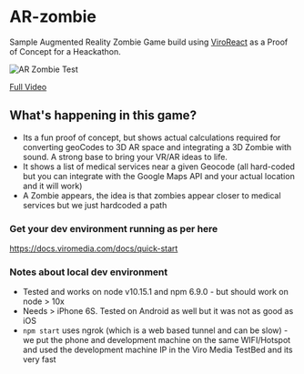 # AR-zombie
Sample Augmented Reality Zombie Game build using [ViroReact](https://viromedia.com/viroreact) as a Proof of Concept for a Heackathon.

![AR Zombie Test](https://raw.githubusercontent.com/newbreedofgeek/AR-zombie/master/giphy.gif)

[Full Video](https://www.youtube.com/watch?v=S-Q_-jOotRY)

## What's happening in this game?
- Its a fun proof of concept, but shows actual calculations required for converting geoCodes to 3D AR space and integrating a 3D Zombie with sound. A strong base to bring your VR/AR ideas to life.
- It shows a list of medical services near a given Geocode (all hard-coded but you can integrate with the Google Maps API and your actual location and it will work)
- A Zombie appears, the idea is that zombies appear closer to medical services but we just hardcoded a path


### Get your dev environment running as per here
https://docs.viromedia.com/docs/quick-start

### Notes about local dev environment
- Tested and works on node v10.15.1 and npm 6.9.0 - but should work on node > 10x
- Needs > iPhone 6S. Tested on Android as well but it was not as good as iOS
- `npm start` uses ngrok (which is a web based tunnel and can be slow) - we put the phone and development machine on the same WIFI/Hotspot and used the development machine IP in the Viro Media TestBed and its very fast



